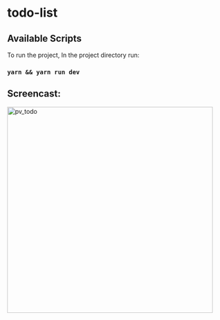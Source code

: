 # todo-list

## Available Scripts

To run the project, In the project directory run:

### `yarn && yarn run dev`


## Screencast:

[<img width="475" alt="pv_todo" src="https://user-images.githubusercontent.com/47056812/208244332-ea8b91ac-e671-457e-bfe5-07b7a08ae57b.png">](https://youtu.be/a2wkGlQXIi8)
